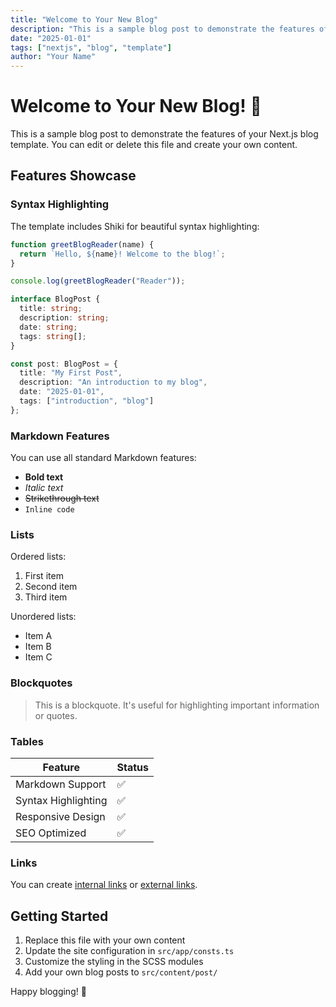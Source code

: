 ```yaml
---
title: "Welcome to Your New Blog"
description: "This is a sample blog post to demonstrate the features of your Next.js blog template."
date: "2025-01-01"
tags: ["nextjs", "blog", "template"]
author: "Your Name"
---
```


# Welcome to Your New Blog! 🎉

This is a sample blog post to demonstrate the features of your Next.js blog template. You can edit or delete this file and create your own content.

## Features Showcase

### Syntax Highlighting

The template includes Shiki for beautiful syntax highlighting:

```javascript
function greetBlogReader(name) {
  return `Hello, ${name}! Welcome to the blog!`;
}

console.log(greetBlogReader("Reader"));
```

```typescript
interface BlogPost {
  title: string;
  description: string;
  date: string;
  tags: string[];
}

const post: BlogPost = {
  title: "My First Post",
  description: "An introduction to my blog",
  date: "2025-01-01",
  tags: ["introduction", "blog"]
};
```

### Markdown Features

You can use all standard Markdown features:

- **Bold text**
- *Italic text*
- ~~Strikethrough text~~
- `Inline code`

### Lists

Ordered lists:

1. First item
2. Second item
3. Third item

Unordered lists:

- Item A
- Item B
- Item C

### Blockquotes

> This is a blockquote. It's useful for highlighting important information or quotes.

### Tables

| Feature             | Status |
| ------------------- | ------ |
| Markdown Support    | ✅      |
| Syntax Highlighting | ✅      |
| Responsive Design   | ✅      |
| SEO Optimized       | ✅      |

### Links

You can create [internal links](/post) or [external links](https://nextjs.org).

## Getting Started

1. Replace this file with your own content
2. Update the site configuration in `src/app/consts.ts`
3. Customize the styling in the SCSS modules
4. Add your own blog posts to `src/content/post/`

Happy blogging! 🚀

